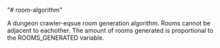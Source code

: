 "# room-algorithm" 

A dungeon crawler-eqsue room generation algorithm. Rooms cannot be adjacent to eachother. The amount of rooms generated is proportional to the ROOMS_GENERATED variable.
